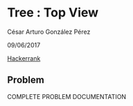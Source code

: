 # Tree : Top View
César Arturo González Pérez

09/06/2017

[Hackerrank](https://www.hackerrank.com/challenges/tree-top-view/)

## Problem
COMPLETE PROBLEM DOCUMENTATION